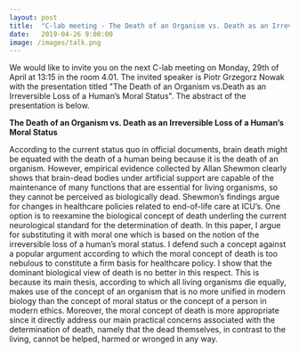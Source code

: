 ```yaml
---
layout: post
title:  "C-lab meeting - The Death of an Organism vs. Death as an Irreversible Loss of a Human’s Moral Status"
date:   2019-04-26 9:00:00
image: /images/talk.png
---
```


We would like to invite you on the next C-lab meeting on Monday, 29th of April at 13:15 in the room 4.01. The invited speaker is Piotr Grzegorz Nowak with the presentation titled "The Death of an Organism vs.Death as an Irreversible Loss of a Human’s Moral Status". The abstract of the presentation is below.


**The Death of an Organism vs. Death as an Irreversible Loss of a Human’s Moral Status**

According to the current status quo in official documents, brain death might be equated with the death of a human being because it is the death of an organism. However, empirical evidence collected by Allan Shewmon clearly shows that brain-dead bodies under artificial support are capable of the maintenance of many functions that are essential for living organisms, so they cannot be perceived as biologically dead. Shewmon’s findings argue for changes in healthcare policies related to end-of-life care at ICU’s. One option is to reexamine the biological concept of death underling the current neurological standard for the determination of death. In this paper, I argue for substituting it with moral one which is based on the notion of the irreversible loss of a human’s moral status. I defend such a concept against a popular argument according to which the moral concept of death is too nebulous to constitute a firm basis for healthcare policy. I show that the dominant biological view of death is no better in this respect. This is because its main thesis, according to which all living organisms die equally, makes use of the concept of an organism that is no more unified in modern biology than the concept of moral status or the concept of a person in modern ethics. Moreover, the moral concept of death is more appropriate since it directly address our main practical concerns associated with the determination of death, namely that the dead themselves, in contrast to the living, cannot be helped, harmed or wronged in any way.
